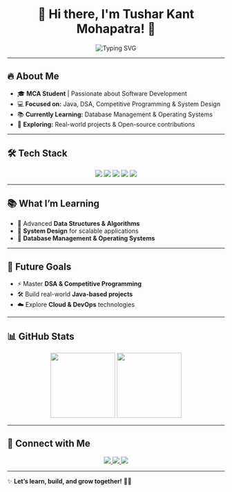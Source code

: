 <h1 align="center">🚀 Hi there, I'm Tushar Kant Mohapatra! 👋</h1>

<p align="center">
  <img src="https://readme-typing-svg.herokuapp.com?font=Fira+Code&weight=600&size=22&pause=1000&center=true&vCenter=true&width=600&height=70&lines=MCA+Student+|+Aspiring+Software+Developer;Java+DSA+|+Competitive+Programming;Building+Efficient+%26+Scalable+Solutions" alt="Typing SVG" />
</p>

---

## 🔥 About Me  
- 🎓 **MCA Student** | Passionate about Software Development  
- 💻 **Focused on:** Java, DSA, Competitive Programming & System Design  
- 📚 **Currently Learning:** Database Management & Operating Systems  
- 🚀 **Exploring:** Real-world projects & Open-source contributions  

---

## 🛠 Tech Stack  

<p align="center">
  <img src="https://img.shields.io/badge/Java-ED8B00?style=for-the-badge&logo=java&logoColor=white" />
  <img src="https://img.shields.io/badge/C-00599C?style=for-the-badge&logo=c&logoColor=white" />
  <img src="https://img.shields.io/badge/C++-00599C?style=for-the-badge&logo=c%2B%2B&logoColor=white" />
  <img src="https://img.shields.io/badge/Python-3776AB?style=for-the-badge&logo=python&logoColor=white" />
  <img src="https://img.shields.io/badge/R-276DC3?style=for-the-badge&logo=r&logoColor=white" />
</p>

---

## 📚 What I’m Learning  
- 🚀 Advanced **Data Structures & Algorithms**  
- 📌 **System Design** for scalable applications  
- 💾 **Database Management & Operating Systems**  

---

## 🎯 Future Goals  
- ⚡ Master **DSA & Competitive Programming**  
- 🛠 Build real-world **Java-based projects**  
- ☁️ Explore **Cloud & DevOps** technologies  

---

## 📊 GitHub Stats  

<p align="center">
  <img src="https://github-readme-streak-stats.herokuapp.com/?user=Tushar10105&theme=highcontrast&hide_border=true" height="150" />
  <img src="https://github-readme-stats.vercel.app/api?username=Tushar10105&show_icons=true&theme=highcontrast&hide_border=true" height="150" />
</p>

---

## 🔗 Connect with Me  
<p align="center">
  <a href="https://github.com/Tushar10105">
    <img src="https://img.shields.io/badge/GitHub-171515?style=for-the-badge&logo=github&logoColor=white" />
  </a>
  <a href="https://www.instagram.com/_TUSHAR._.KANT_/">
    <img src="https://img.shields.io/badge/Instagram-E4405F?style=for-the-badge&logo=instagram&logoColor=white" />
  </a>
  <a href="https://www.linkedin.com/in/YOUR-LINKEDIN-USERNAME/">
    <img src="https://img.shields.io/badge/LinkedIn-0077B5?style=for-the-badge&logo=linkedin&logoColor=white" />
  </a>
</p>

---

✨ **Let’s learn, build, and grow together!** 🚀🔥  

